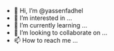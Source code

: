 - 👋 Hi, I’m @yassenfadhel
- 👀 I’m interested in ...
- 🌱 I’m currently learning ...
- 💞️ I’m looking to collaborate on ...
- 📫 How to reach me ...

<!---
yassenfadhel/yassenfadhel is a ✨ special ✨ repository because its `README.md` (this file) appears on your GitHub profile.
You can click the Preview link to take a look at your changes.
--->
